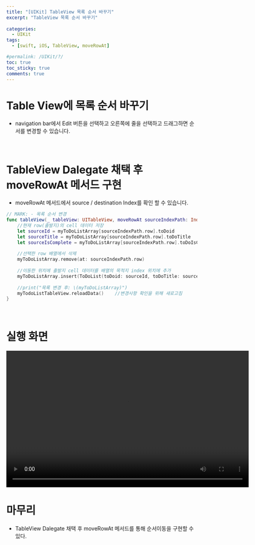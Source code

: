 ```yaml
---
title: "[UIKit] TableView 목록 순서 바꾸기"
excerpt: "TableView 목록 순서 바꾸기" 
  
categories:
  - UIKit
tags:
  - [swift, iOS, TableView, moveRowAt]

#permalink: /UIKit/?/
toc: true         
toc_sticky: true   
comments: true      
---
```


# Table View에 목록 순서 바꾸기 
- navigation bar에서 Edit 버튼을 선택하고 오른쪽에 줄을 선택하고 드래그하면 순서를 변경할 수 있습니다. 

<br>

# TableView Dalegate 채택 후 moveRowAt 메서드 구현 
- moveRowAt 메서드에서 source / destination Index를 확인 할 수 있습니다. 

```swift
// MARK: - 목록 순서 변경
func tableView(_ tableView: UITableView, moveRowAt sourceIndexPath: IndexPath, to destinationIndexPath: IndexPath) {
    //현재 row(출발지)의 cell 데이터 저장
    let sourceId = myToDoListArray[sourceIndexPath.row].toDoid
    let sourceTitle = myToDoListArray[sourceIndexPath.row].toDoTitle
    let sourceIsComplete = myToDoListArray[sourceIndexPath.row].toDoIsComplete
    
    //선택한 row 배열에서 삭제
    myToDoListArray.remove(at: sourceIndexPath.row)
    
    //이동한 위치에 출발지 cell 데이터를 배열의 목적지 index 위치에 추가
    myToDoListArray.insert(ToDoList(toDoid: sourceId, toDoTitle: sourceTitle, toDoIsComplete: sourceIsComplete), at: destinationIndexPath.row)
    
    //print("목록 변경 후: \(myToDoListArray)")
    myTodoListTableView.reloadData()    //변경사항 확인을 위해 새로고침
}
```

<br>

# 실행 화면 
<video width="640" height="360" controls>
    <source src="../../assets/video/2024-03-26-목록순서바꾸기.mov" type="video/mp4">
</video>

<br>

# 마무리 
- TableView Dalegate 채택 후 moveRowAt 메서드를 통해 순서이동을 구현할 수 있다. 
